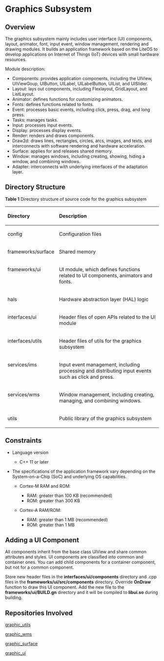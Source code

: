 # Graphics Subsystem<a name="EN-US_TOPIC_0000001051979319"></a>

## Overview<a name="section5243712115918"></a>

The graphics subsystem mainly includes user interface \(UI\) components, layout, animator, font, input event, window management, rendering and drawing modules. It builds an application framework based on the LiteOS to develop  applications on Internet of Things \(IoT\) devices with small hardware resources.

Module description:

-   Components: provides application components, including the UIView, UIViewGoup, UIButton, UILabel, UILabelButton, UIList, and UISlider.
-   Layout: lays out components, including Flexlayout, GridLayout, and ListLayout.
-   Animator: defines functions for customizing animators.
-   Fonts: defines functions related to fonts.
-   Event: processes basic events, including click, press, drag, and long press.
-   Tasks: manages tasks.
-   Input: processes input events.
-   Display: processes display events.
-   Render: renders and draws components.
-   Draw2d: draws lines, rectangles, circles, arcs, images, and texts, and interconnects with software rendering and hardware acceleration.
-   Surface: applies for and releases shared memory.
-   Window: manages windows, including creating, showing, hiding a window, and combining windows.
-   Adapter: interconnects with underlying interfaces of the adaptation layer.

## Directory Structure<a name="section99241319175914"></a>

**Table  1**  Directory structure of source code for the graphics subsystem

<a name="table2977131081412"></a>
<table><thead align="left"><tr id="row7977610131417"><th class="cellrowborder" valign="top" width="17.7%" id="mcps1.2.3.1.1"><p id="p18792459121314"><a name="p18792459121314"></a><a name="p18792459121314"></a>Directory</p>
</th>
<th class="cellrowborder" valign="top" width="82.3%" id="mcps1.2.3.1.2"><p id="p77921459191317"><a name="p77921459191317"></a><a name="p77921459191317"></a>Description</p>
</th>
</tr>
</thead>
<tbody><tr id="row17977171010144"><td class="cellrowborder" valign="top" width="17.7%" headers="mcps1.2.3.1.1 "><p id="p2793159171311"><a name="p2793159171311"></a><a name="p2793159171311"></a>config</p>
</td>
<td class="cellrowborder" valign="top" width="82.3%" headers="mcps1.2.3.1.2 "><p id="p879375920132"><a name="p879375920132"></a><a name="p879375920132"></a>Configuration files</p>
</td>
</tr>
<tr id="row6978161091412"><td class="cellrowborder" valign="top" width="17.7%" headers="mcps1.2.3.1.1 "><p id="p37931659101311"><a name="p37931659101311"></a><a name="p37931659101311"></a>frameworks/surface</p>
</td>
<td class="cellrowborder" valign="top" width="82.3%" headers="mcps1.2.3.1.2 "><p id="p6793059171318"><a name="p6793059171318"></a><a name="p6793059171318"></a>Shared memory</p>
</td>
</tr>
<tr id="row6978201031415"><td class="cellrowborder" valign="top" width="17.7%" headers="mcps1.2.3.1.1 "><p id="p117935599130"><a name="p117935599130"></a><a name="p117935599130"></a>frameworks/ui</p>
</td>
<td class="cellrowborder" valign="top" width="82.3%" headers="mcps1.2.3.1.2 "><p id="p0793185971316"><a name="p0793185971316"></a><a name="p0793185971316"></a>UI module, which defines functions related to UI components, animators and fonts.</p>
</td>
</tr>
<tr id="row1897841071415"><td class="cellrowborder" valign="top" width="17.7%" headers="mcps1.2.3.1.1 "><p id="p16793185961315"><a name="p16793185961315"></a><a name="p16793185961315"></a>hals</p>
</td>
<td class="cellrowborder" valign="top" width="82.3%" headers="mcps1.2.3.1.2 "><p id="p14793959161317"><a name="p14793959161317"></a><a name="p14793959161317"></a>Hardware abstraction layer (HAL) logic</p>
</td>
</tr>
<tr id="row1420633124613"><td class="cellrowborder" valign="top" width="17.7%" headers="mcps1.2.3.1.1 "><p id="p16207133194613"><a name="p16207133194613"></a><a name="p16207133194613"></a>interfaces/ui</p>
</td>
<td class="cellrowborder" valign="top" width="82.3%" headers="mcps1.2.3.1.2 "><p id="p182076317465"><a name="p182076317465"></a><a name="p182076317465"></a>Header files of open APIs related to the UI module</p>
</td>
</tr>
<tr id="row1679114715461"><td class="cellrowborder" valign="top" width="17.7%" headers="mcps1.2.3.1.1 "><p id="p1079120477466"><a name="p1079120477466"></a><a name="p1079120477466"></a>interfaces/utils</p>
</td>
<td class="cellrowborder" valign="top" width="82.3%" headers="mcps1.2.3.1.2 "><p id="p1279144754611"><a name="p1279144754611"></a><a name="p1279144754611"></a>Header files of utils for the graphics subsystem</p>
</td>
</tr>
<tr id="row1534591617478"><td class="cellrowborder" valign="top" width="17.7%" headers="mcps1.2.3.1.1 "><p id="p43456161472"><a name="p43456161472"></a><a name="p43456161472"></a>services/ims</p>
</td>
<td class="cellrowborder" valign="top" width="82.3%" headers="mcps1.2.3.1.2 "><p id="p23451616124717"><a name="p23451616124717"></a><a name="p23451616124717"></a>Input event management, including processing and distributing input events such as click and press.</p>
</td>
</tr>
<tr id="row1044522874716"><td class="cellrowborder" valign="top" width="17.7%" headers="mcps1.2.3.1.1 "><p id="p644516283476"><a name="p644516283476"></a><a name="p644516283476"></a>services/wms</p>
</td>
<td class="cellrowborder" valign="top" width="82.3%" headers="mcps1.2.3.1.2 "><p id="p194451528144716"><a name="p194451528144716"></a><a name="p194451528144716"></a>Window management, including creating, managing, and combining windows.</p>
</td>
</tr>
<tr id="row48471930154713"><td class="cellrowborder" valign="top" width="17.7%" headers="mcps1.2.3.1.1 "><p id="p4847830134713"><a name="p4847830134713"></a><a name="p4847830134713"></a>utils</p>
</td>
<td class="cellrowborder" valign="top" width="82.3%" headers="mcps1.2.3.1.2 "><p id="p8847193074715"><a name="p8847193074715"></a><a name="p8847193074715"></a>Public library of the graphics subsystem</p>
</td>
</tr>
</tbody>
</table>

## Constraints<a name="section37625514114"></a>

-   Language version
    -   C++ 11 or later

-   The specifications of the application framework vary depending on the System-on-a-Chip \(SoC\) and underlying OS capabilities.
    -   Cortex-M RAM and ROM:
        -   RAM: greater than 100 KB \(recommended\)
        -   ROM: greater than 300 KB

    -   Cortex-A RAM/ROM:
        -   RAM: greater than 1 MB \(recommended\)
        -   ROM: greater than 1 MB



## Adding a UI Component<a name="section266451716115"></a>

All components inherit from the base class UIView and share common attributes and styles. UI components are classified into common and container ones. You can add child components for a container component, but not for a common component.

Store new header files in the  **interfaces/ui/components**  directory and .cpp files in the  **frameworks/ui/src/components**  directory. Override  **OnDraw**  function to draw this UI component. Add the new file to the  **frameworks/ui/BUILD.gn**  directory and it will be compiled to  **libui.so**  during building.

## Repositories Involved<a name="section78781240113620"></a>

[graphic_utils](https://gitee.com/openharmony/graphic_utils/blob/master/README.md)

[graphic_wms](https://gitee.com/openharmony/graphic_wms/blob/master/README.md)

[graphic_surface](https://gitee.com/openharmony/graphic_surface/blob/master/README.md)

[graphic_ui](https://gitee.com/openharmony/graphic_ui/blob/master/README.md)